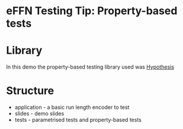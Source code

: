 # eFFN Testing Tip: Property-based tests

# Library
In this demo the property-based testing library used was [Hypothesis](http://hypothesis.works/)

# Structure
* application - a basic run length encoder to test
* slides - demo slides
* tests - parametrised tests and property-based tests
